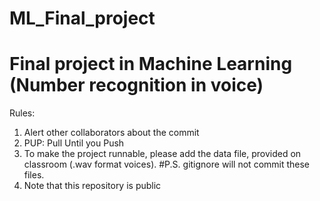 # ML_Final_project
# Final project in Machine Learning (Number recognition in voice)

Rules:
1) Alert other collaborators about the commit
2) PUP: Pull Until you Push
3) To make the project runnable, please add the data file, provided on classroom (.wav format voices). #P.S. gitignore will not commit these files.
4) Note that this repository is public
